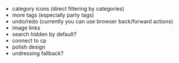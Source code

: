* category icons (direct filtering by categories)
* more tags (especially party tags)
* undo/redo (currently you can use browser back/forward actions)
* image links
* search hidden by default?
* connect to cp
* polish design
* undressing fallback?

